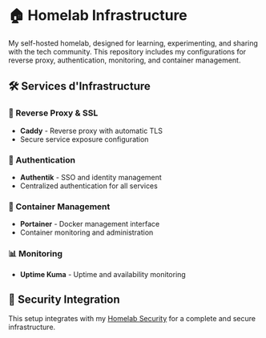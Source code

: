 # 🏠 Homelab Infrastructure

My self-hosted homelab, designed for learning, experimenting, and sharing with the tech community.
This repository includes my configurations for reverse proxy, authentication, monitoring, and container management.

## 🛠️ Services d'Infrastructure

### 🔄 Reverse Proxy & SSL
- **Caddy** - Reverse proxy with automatic TLS
- Secure service exposure configuration

### 🔐 Authentication
- **Authentik** - SSO and identity management
- Centralized authentication for all services

### 🐳 Container Management  
- **Portainer** - Docker management interface
- Container monitoring and administration

### 📊 Monitoring
- **Uptime Kuma** - Uptime and availability monitoring

## 🔗 Security Integration

This setup integrates with my [Homelab Security](lien-vers-repo-security) for a complete and secure infrastructure.